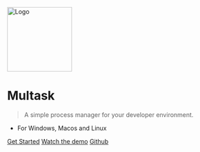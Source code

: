 <img src="/multask/_media/gecko.png" alt="Logo" width="150" height="150" />

# Multask

> A simple process manager for your developer environment.

- For Windows, Macos and Linux

[Get Started](getting-started)
[Watch the demo](https://www.youtube.com/watch?v=KVUPj4636hE)
[Github](https://github.com/AFreeChameleon/multask)


